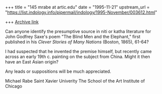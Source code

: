 +++
title = "145 mrabe at artic.edu"
date = "1995-11-21"
upstream_url = "https://list.indology.info/pipermail/indology/1995-November/003612.html"

+++
[Archive link](https://list.indology.info/pipermail/indology/1995-November/003612.html)

Can anyone identify the presumptive source in niti or katha literature for
John Godfrey Saxe's poem "The Blind Men and the Elephant," first published
in his _Clever Stories of Many Nations_ (Boston, 1865), 61-64?

I had suspected that he invented the premise himself, but recently came
across an early 19th c. painting on the subject from China. Might it then
have an East Asian origin?

Any leads or suppositions will be much appreciated.

Michael Rabe
Saint Xavier Univerity
The School of the Art Institute of Chicago







